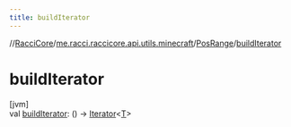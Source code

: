 ```yaml
---
title: buildIterator
---
```

//[RacciCore](../../../index.html)/[me.racci.raccicore.api.utils.minecraft](../index.html)/[PosRange](index.html)/[buildIterator](build-iterator.html)



# buildIterator



[jvm]\
val [buildIterator](build-iterator.html): () -&gt; [Iterator](https://kotlinlang.org/api/latest/jvm/stdlib/kotlin.collections/-iterator/index.html)&lt;[T](index.html)&gt;




